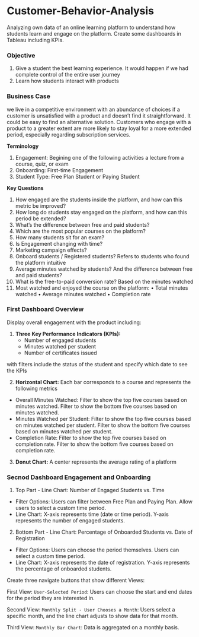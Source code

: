 # Customer-Behavior-Analysis
Analyzing own data of an online learning platform to understand how students learn and engage on the platform. Create some dashboards in Tableau including KPIs.

### Objective
1. Give a student the best learning experience. It would happen if we had complete control of the entire user journey
2. Learn how students interact with products

### Business Case

we live in a competitive environment with an abundance of choices if a customer is unsatisfied with a product and doesn’t find it straightforward. It could be easy to find an alternative solution. Customers who engage with a product to a greater extent are more likely to stay loyal for a more extended period, especially regarding subscription services.

**Terminology** 
1. Engagement: Begining one of the following activities a lecture from a course, quiz, or exam
2. Onboarding: First-time Engagement
3. Student Type: Free Plan Student or Paying Student

**Key Questions**
1. How engaged are the students inside the platform, and how can this metric be improved?
2. How long do students stay engaged on the platform, and how can this period be extended?
3. What’s the difference between free and paid students?
4. Which are the most popular courses on the platform?
5. How many students sit for an exam?
6. Is Engagement changing with time?
7. Marketing campaign effects?
8. Onboard students / Registered students? Refers to students who found the platform intuitive 
9. Average minutes watched by students? And the difference between free and paid students?
10. What is the free-to-paid conversion rate? Based on the minutes watched 
11. Most watched and enjoyed the course on the platform:
    • Total minutes watched
    • Average minutes watched 
    • Completion rate

### First Dashboard **Overview**

Display overall engagement with the product including:
1. **Three Key Performance Indicators (KPIs):** 
    * Number of engaged students
    * Minutes watched per student
    * Number of certificates issued

with filters include the status of the student and specify which date to see the KPIs

2. **Horizontal Chart:** Each bar corresponds to a course and represents the following metrics

* Overall Minutes Watched:
    Filter to show the top five courses based on minutes watched.
    Filter to show the bottom five courses based on minutes watched.
* Minutes Watched per Student:
    Filter to show the top five courses based on minutes watched per student.
    Filter to show the bottom five courses based on minutes watched per student.
* Completion Rate:
    Filter to show the top five courses based on completion rate.
    Filter to show the bottom five courses based on completion rate.

3. **Donut Chart:** A center represents the average rating of a platform


### Secnod Dashboard **Engagement and Onboarding**

1. Top Part - Line Chart: Number of Engaged Students vs. Time

* Filter Options:
    Users can filter between Free Plan and Paying Plan.
    Allow users to select a custom time period.
* Line Chart:
    X-axis represents time (date or time period).
    Y-axis represents the number of engaged students.

2. Bottom Part - Line Chart: Percentage of Onboarded Students vs. Date of Registration

* Filter Options:
    Users can choose the period themselves.
    Users can select a custom time period.
* Line Chart:
    X-axis represents the date of registration.
    Y-axis represents the percentage of onboarded students.

Create three navigate buttons that show different Views:

First View: `User-Selected Period`:
    Users can choose the start and end dates for the period they are interested in.

Second View: `Monthly Split - User Chooses a Month`:
    Users select a specific month, and the line chart adjusts to show data for that month.

Third View: `Monthly Bar Chart`:
    Data is aggregated on a monthly basis.
